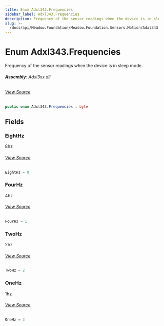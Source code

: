 ```yaml
---
title: Enum Adxl343.Frequencies
sidebar_label: Adxl343.Frequencies
description: Frequency of the sensor readings when the device is in sleep mode.
slug: >-
  /docs/api/Meadow.Foundation/Meadow.Foundation.Sensors.Motion/Adxl343.Frequencies
---
```

# Enum Adxl343.Frequencies
Frequency of the sensor readings when the device is in sleep mode.

###### **Assembly**: Adxl3xx.dll
###### [View Source](https://github.com/WildernessLabs/Meadow.Foundation.git/blob/develop/Source/Meadow.Foundation.Peripherals/Sensors.Motion.Adxl3xx/Driver/Drivers/Adxl343_Extras/Adxl343.Frequencies.cs#L11)
```csharp title="Declaration"
public enum Adxl343.Frequencies : byte
```
## Fields
### EightHz
8hz
###### [View Source](https://github.com/WildernessLabs/Meadow.Foundation.git/blob/develop/Source/Meadow.Foundation.Peripherals/Sensors.Motion.Adxl3xx/Driver/Drivers/Adxl343_Extras/Adxl343.Frequencies.cs#L16)
```csharp title="Declaration"
EightHz = 0
```
### FourHz
4hz
###### [View Source](https://github.com/WildernessLabs/Meadow.Foundation.git/blob/develop/Source/Meadow.Foundation.Peripherals/Sensors.Motion.Adxl3xx/Driver/Drivers/Adxl343_Extras/Adxl343.Frequencies.cs#L20)
```csharp title="Declaration"
FourHz = 1
```
### TwoHz
2hz
###### [View Source](https://github.com/WildernessLabs/Meadow.Foundation.git/blob/develop/Source/Meadow.Foundation.Peripherals/Sensors.Motion.Adxl3xx/Driver/Drivers/Adxl343_Extras/Adxl343.Frequencies.cs#L24)
```csharp title="Declaration"
TwoHz = 2
```
### OneHz
1hz
###### [View Source](https://github.com/WildernessLabs/Meadow.Foundation.git/blob/develop/Source/Meadow.Foundation.Peripherals/Sensors.Motion.Adxl3xx/Driver/Drivers/Adxl343_Extras/Adxl343.Frequencies.cs#L28)
```csharp title="Declaration"
OneHz = 3
```
